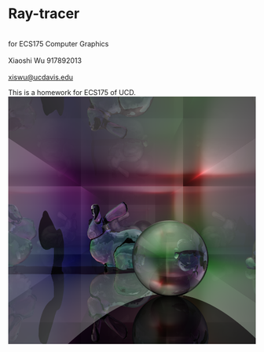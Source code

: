 # Ray-tracer

<br>for ECS175 Computer Graphics</br>
<br>Xiaoshi Wu 917892013</br>
<br>xiswu@ucdavis.edu</br>

This is a homework for ECS175 of UCD.
![Effect](./example.png)